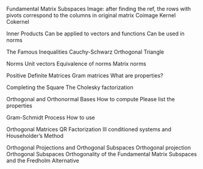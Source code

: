 Fundamental Matrix Subspaces
Image: after finding the ref, the rows with pivots correspond to the columns in original matrix 
Coimage
Kernel
Cokernel

Inner Products
Can be applied to vectors and functions
Can be used in norms

The Famous Inequalities
Cauchy-Schwarz
Orthogonal
Triangle

Norms
Unit vectors
Equivalence of norms
Matrix norms

Positive Definite Matrices
Gram matrices
What are properties?

Completing the Square
The Cholesky factorization

Orthogonal and Orthonormal Bases
How to compute
Please list the properties

Gram-Schmidt Process
How to use

Orthogonal Matrices
QR Factorization
Ill conditioned systems and Householder’s Method

Orthogonal Projections and Orthogonal Subspaces
Orthogonal projection
Orthogonal Subspaces
Orthogonality of the Fundamental Matrix Subspaces and the Fredholm Alternative
